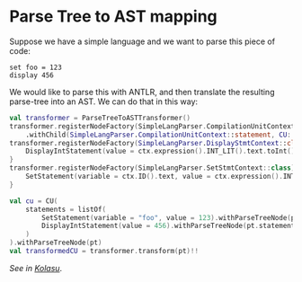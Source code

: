 # Parse Tree to AST mapping

Suppose we have a simple language and we want to parse this piece of code:

```
set foo = 123
display 456
```

We would like to parse this with ANTLR, and then translate the resulting parse-tree into an AST. We can do that in this way:

```kotlin
val transformer = ParseTreeToASTTransformer()
transformer.registerNodeFactory(SimpleLangParser.CompilationUnitContext::class, CU::class)
    .withChild(SimpleLangParser.CompilationUnitContext::statement, CU::statements)
transformer.registerNodeFactory(SimpleLangParser.DisplayStmtContext::class) { ctx ->
    DisplayIntStatement(value = ctx.expression().INT_LIT().text.toInt())
}
transformer.registerNodeFactory(SimpleLangParser.SetStmtContext::class) { ctx ->
    SetStatement(variable = ctx.ID().text, value = ctx.expression().INT_LIT().text.toInt())
}

val cu = CU(
    statements = listOf(
        SetStatement(variable = "foo", value = 123).withParseTreeNode(pt.statement(0)),
        DisplayIntStatement(value = 456).withParseTreeNode(pt.statement(1))
    )
).withParseTreeNode(pt)
val transformedCU = transformer.transform(pt)!!
```        

_See in [Kolasu](https://github.com/Strumenta/kolasu/tree/master/core/src/main/kotlin/com/strumenta/kolasu/mapping)_.
